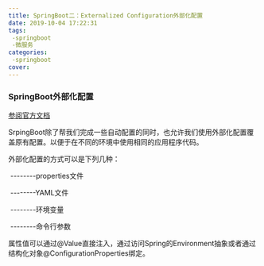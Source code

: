 ```yaml
---
title: SpringBoot二：Externalized Configuration外部化配置
date: 2019-10-04 17:22:31
tags:
 -springboot
 -微服务
categories:
 -springboot
cover: 
---
```


### SpringBoot外部化配置

[参阅官方文档]: https://docs.spring.io/spring-boot/docs/2.1.9.RELEASE/reference/html/boot-features-external-config.html

[参阅官方文档](https://docs.spring.io/spring-boot/docs/2.1.9.RELEASE/reference/html/boot-features-external-config.html )

SrpingBoot除了帮我们完成一些自动配置的同时，也允许我们使用外部化配置覆盖原有配置。以便于在不同的环境中使用相同的应用程序代码。

外部化配置的方式可以是下列几种：

​				--------properties文件

​				--------YAML文件

​				--------环境变量

​				--------命令行参数

属性值可以通过@Value直接注入，通过访问Spring的Environment抽象或者通过结构化对象@ConfigurationProperties绑定。

​	